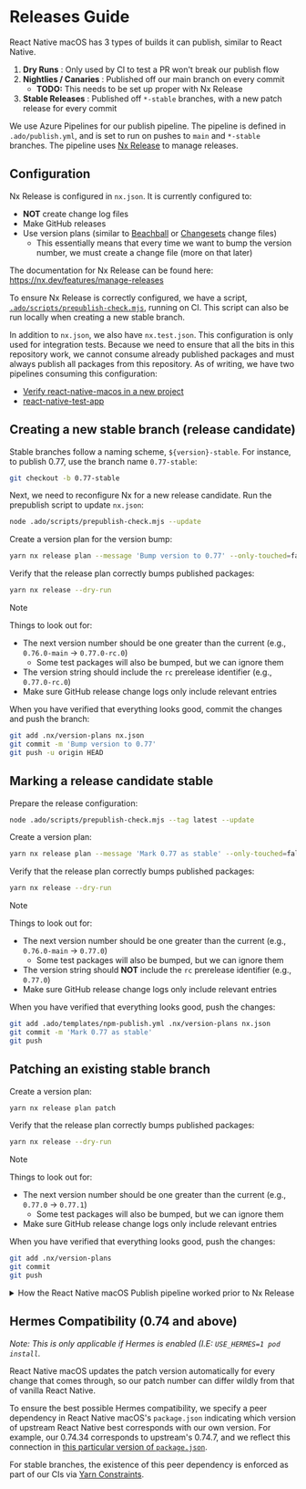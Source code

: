 # Releases Guide

React Native macOS has 3 types of builds it can publish, similar to React Native.

1. **Dry Runs** : Only used by CI to test a PR won't break our publish flow
2. **Nightlies / Canaries** : Published off our main branch on every commit
   - **TODO:** This needs to be set up proper with Nx Release
3. **Stable Releases** : Published off `*-stable` branches, with a new patch release for every commit

We use Azure Pipelines for our publish pipeline. The pipeline is defined in `.ado/publish.yml`, and is set to run on pushes to `main` and `*-stable` branches. The pipeline uses [Nx Release](https://nx.dev/features/manage-releases) to manage releases.

## Configuration

Nx Release is configured in `nx.json`. It is currently configured to:

- **NOT** create change log files
- Make GitHub releases
- Use version plans (similar to [Beachball](https://microsoft.github.io/beachball/cli/change.html) or [Changesets](https://github.com/changesets/changesets/blob/main/docs/adding-a-changeset.md) change files)
  - This essentially means that every time we want to bump the version number, we must create a change file (more on that later)

The documentation for Nx Release can be found here: https://nx.dev/features/manage-releases

To ensure Nx Release is correctly configured, we have a script, [`.ado/scripts/prepublish-check.mjs`](/microsoft/react-native-macos/blob/main/.ado/scripts/prepublish-check.mjs), running on CI. This script can also be run locally when creating a new stable branch.

In addition to `nx.json`, we also have `nx.test.json`. This configuration is only used for integration tests. Because we need to ensure that all the bits in this repository work, we cannot consume already published packages and must always publish all packages from this repository. As of writing, we have two pipelines consuming this configuration:

- [Verify react-native-macos in a new project](/microsoft/react-native-macos/blob/0.76-stable/.ado/jobs/test-react-native-macos-init.yml)
- [react-native-test-app](/microsoft/react-native-macos/blob/0.76-stable/.ado/jobs/react-native-test-app-integration.yml)

## Creating a new stable branch (release candidate)

Stable branches follow a naming scheme, `${version}-stable`. For instance, to publish 0.77, use the branch name `0.77-stable`:

```sh
git checkout -b 0.77-stable
```

Next, we need to reconfigure Nx for a new release candidate. Run the prepublish script to update `nx.json`:

```sh
node .ado/scripts/prepublish-check.mjs --update
```

Create a version plan for the version bump:

```sh
yarn nx release plan --message 'Bump version to 0.77' --only-touched=false preminor
```

Verify that the release plan correctly bumps published packages:

```sh
yarn nx release --dry-run
```

> [!NOTE]
>
> Things to look out for:
>
> - The next version number should be one greater than the current (e.g., `0.76.0-main` → `0.77.0-rc.0`)
>   - Some test packages will also be bumped, but we can ignore them
> - The version string should include the `rc` prerelease identifier (e.g., `0.77.0-rc.0`)
> - Make sure GitHub release change logs only include relevant entries

When you have verified that everything looks good, commit the changes and push the branch:

```sh
git add .nx/version-plans nx.json
git commit -m 'Bump version to 0.77'
git push -u origin HEAD
```

## Marking a release candidate stable

Prepare the release configuration:

```sh
node .ado/scripts/prepublish-check.mjs --tag latest --update
```

Create a version plan:

```sh
yarn nx release plan --message 'Mark 0.77 as stable' --only-touched=false patch
```

Verify that the release plan correctly bumps published packages:

```sh
yarn nx release --dry-run
```

> [!NOTE]
>
> Things to look out for:
>
> - The next version number should be one greater than the current (e.g., `0.76.0-main` → `0.77.0`)
>   - Some test packages will also be bumped, but we can ignore them
> - The version string should **NOT** include the `rc` prerelease identifier (e.g., `0.77.0`)
> - Make sure GitHub release change logs only include relevant entries

When you have verified that everything looks good, push the changes:

```sh
git add .ado/templates/npm-publish.yml .nx/version-plans nx.json
git commit -m 'Mark 0.77 as stable'
git push
```

## Patching an existing stable branch

Create a version plan:

```sh
yarn nx release plan patch
```

Verify that the release plan correctly bumps published packages:

```sh
yarn nx release --dry-run
```

> [!NOTE]
>
> Things to look out for:
>
> - The next version number should be one greater than the current (e.g., `0.77.0` → `0.77.1`)
>   - Some test packages will also be bumped, but we can ignore them
> - Make sure GitHub release change logs only include relevant entries

When you have verified that everything looks good, push the changes:

```sh
git add .nx/version-plans
git commit
git push
```

<details>
<summary>How the React Native macOS Publish pipeline worked prior to Nx Release</summary>

## Relevant Scripts from React Native Core

There are various scripts that React Native core uses to manage their releases. These have been refactored over time, so I'll be brief and mention the relevant scripts for React Native macOS. For more info on upstream releases, you can take a look at [the documentation](https://reactnative.dev/contributing/release-branch-cut-and-rc0).

- `set-rn-version.js` : This will locally modify file version numbers. Most other scripts below call this script. Depending on the repo and branch, this script was modified to do a lot more, including:
  - (React Native 0.71 and lower) Delete the "private" and "workspace" keys from the root package.json to make it suitable for publishing. In React Native macOS, we commented this out.
  - (React Native macOS 0.68 and lower) Commit and tag the version bump to git
- `bump-oss-version.js`: This is an interactive script used by Open Source maintainers to push React Native releases. It will walk you through the steps of triggering a new release, ending on triggering a CircleCI job to kickoff the release process.
- `prepare-package-for-release.js`: This is used by CircleCI. It will call `set-rn-version`, update RNTester's `podfile.lock` file, and appropriately `git tag` the release with the version and/or the "latest" tag. It will also `git push` the version bump and tags back to Github.
- `publish-npm.js`: This is used by CircleCI, and is generally triggered by a new git tag. This script takes care of the actual `npm publish`, along with creating and publishing pre-build artifacts (for both iOS and Android).
  - For nightlies and dry-runs, it will call `set-rn-version` to bump versions in the repo.
  - For releases (pre-release and stable), it is expected that CircleCI already ran `prepare-package-for-release.js` in an earlier job to bump versions.

### 0.68 and lower

Our publish pipeline was mostly separate from React Native Core. At this point in time, we only re-used `set-rn-version.js`, with heavy modifications to:
1. Add extra arguments to do the following:
    - `rnmpublish` : git commit and tag the version bump
    - `nightly` : Create a nightly build to be published off our main branch
    - `autogenerate-version-number` : Autogenerate the next version number. Unlike React Native, we publish a new patch release on every commit via automation
    - `skip-update-ruby` : This used to cause publish failures, so we added an arg to skip it.
2. Not destructively delete `private` / `workspace` keys from the package.json file (we had separate steps to delete and restore those keys in our pipeline)
3. Make it more similar to `bump-oss-version.js` (the intention was to make it the one script to call that is more CI friendly)
4. .. but also skip some of those modifications with the extra `rnmpublish` flag because we do `git tag` and `git push` separately

The Publish flow does the following:

1. Set tags for NPM based on the branch
2. Conditional based on branch:
    - If we're on the *main* branch
      - Call `set-rn-version` with the extra nightly / rnm-publish args
    - If we're on a *stable* branch
      - Call our own script `bumpFileVersions` to auto-bump versions in files, which itself called `set-rn-version`
4. Remove `workspace` / `private` keys from `package.json`
5. Publish to NPM
6. Restore `workspace` / `private` keys from `package.json`
7. `gitTagRelease.js` to push the tags and new version bump back to git.

### 0.71 and higher

An attempt was made to simplify the steps above and re-use more of the scripts that React Native Core uses. Namely:
- Use more of the RN scripts to handle preparing the build. The intention is to leverage new features that have been added to those scripts, like the ability to build nightlies and dry runs, along with increased safety via checks on the version number.
- Don't bother with manually removing and restoring workspace config. We don't need the `private` field set anyway since we don't have beachball auto-publishing or anything.
- Extract all the steps to a template `apple-steps-publish` with a parameter to switch between nightlies, dry runs, and releases. This was done so that we can now add a new "NPM Publish Dry Run" step to our PR checks.

We don't however use the scripts from upstream to publish to NPM or Github: we still keep that as separate steps in Azure Pipelines. In the future, we can look into removing these steps and just using the scripts directly.

The Publish flow does the following:

1. Call the template `apple-steps-publish` with either nightly or release as the build type based on branch name.
2. The template will do the following steps based on build type:
    - If we're a *nightly* or *dry run*
      - Just call `publish-npm.js`, as this will take care of bumping versions, and publishing and no pushing back to Github is needed
    - If we're a *release*:
      1. Autogenerate the next version number and set to an environment variable (this logic was extracted from `bumpFileVersions` in 0.68)
      2. Set the `latest` tag to an environment variable. This will be passed to..
      3. Call `prepare-package-for-release` to bump versions, tag the commit, and push to git
      4. Call `publish-npm` to publish to NPM the version that was just tagged.
4. Generate the correct NPM `dist-tag` and publish to NPM
5. Commit all changed files and push back to Github

### Publishing New Versions

Each minor version publishes out of its own branch (e.g., 0.72-stable for react-native-macos 0.72.x). In order to ensure initial releases are properly versioned, we have a special prerelease name called `ready`. This will tell our `get-next-semver-version` script that we're ready to release the next version.

We do this so that our first release will have a proper patch version of 0, as shown by this snippet from an interactive Node.js console:

```js
> semver.inc('0.72.0', 'patch')
'0.72.1' // Not ideal
> semver.inc('0.72.0-ready', 'patch')
'0.72.0' // Better!
```

</details>

## Hermes Compatibility (0.74 and above)

*Note: This is only applicable if Hermes is enabled (I.E: `USE_HERMES=1 pod install`.*

React Native macOS updates the patch version automatically for every change that comes through, so our patch number can differ wildly from that of vanilla React Native.

To ensure the best possible Hermes compatibility, we specify a peer dependency in React Native macOS's `package.json` indicating which version of upstream React Native best corresponds with our own version. For example, our 0.74.34 corresponds to upstream's 0.74.7, and we reflect this connection in [this particular version of `package.json`](https://github.com/microsoft/react-native-macos/blob/2db3abeb5d4318fee3abdff4a4d1a68967223135/packages/react-native/package.json#L103).

For stable branches, the existence of this peer dependency is enforced as part of our CIs via [Yarn Constraints](https://yarnpkg.com/features/constraints).